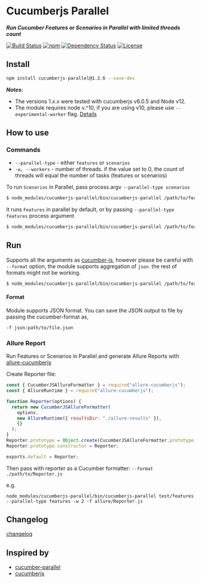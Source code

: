 Cucumberjs Parallel
=================
***Run Cucumber Features or Scenarios in Parallel with limited threads count***

[![Build Status][travis-shield]][travis-link] [![npm][npm-shield]][npm-link] [![Dependency Status][depedency-shield]][depedency-link] [![License][license-shield]][license-link]

## Install

``` bash
npm install cucumberjs-parallel@1.2.6 --save-dev
```
***Notes:*** 

* The versions 1.x.x were tested with cucumberjs v6.0.5 and Node v12.
* The module requires node v.^10, if you are using v10, please use `--experimental-worker` flag. [Details][3]

## How to use

### Commands

* `--parallel-type` - either `features` or `scenarios`
* `-w, --workers` - number of threads. if the value set to 0, the count of threads will equal the number of tasks (features or scenarios)

To run `Scenarios` in Parallel, pass process.argv `--parallel-type scenarios`


``` bash
$ node_modules/cucumberjs-parallel/bin/cucumberjs-parallel /path/to/features -r /path/to/step-defs --parallel-type scenarios -w 4 --format json:path/to/file.json
```


It runs `Features` in parallel by default, or by passing `--parallel-type features` process argument


``` bash
$ node_modules/cucumberjs-parallel/bin/cucumberjs-parallel /path/to/features -r /path/to/step-defs -w 0 --format json:path/to/file.json
```


## Run

Supports all the arguments as [cucumber-js][1], however please be careful with `--format` option, the module supports aggregation of `json`. the rest of formats might not be working.  

``` bash
$ node_modules/cucumberjs-parallel/bin/cucumberjs-parallel /path/to/features -r /path/to/step-defs -w 2 -f json:path/to/file.json --tags=@myTag 
```



#### Format
Module supports JSON format. You can save the JSON output to file by passing the cucumber-format as,


```bash
-f json:path/to/file.json
```

### Allure Report

Run Features or Scenarios in Parallel and generate Allure Reports with [allure-cucumberjs][allure-cucumberjs]

Create Reporter file:
```javascript
const { CucumberJSAllureFormatter } = require("allure-cucumberjs");
const { AllureRuntime } = require("allure-cucumberjs");

function Reporter(options) {
  return new CucumberJSAllureFormatter(
    options,
    new AllureRuntime({ resultsDir: "./allure-results" }),
    {}
  );
}
Reporter.prototype = Object.create(CucumberJSAllureFormatter.prototype);
Reporter.prototype.constructor = Reporter;

exports.default = Reporter;
```
Then pass with reporter as a Cucumber formatter:
`--format ./path/to/Reporter.js`

e.g.
```
node_modules/cucumberjs-parallel/bin/cucumberjs-parallel test/features --parallel-type features -w 2 -f allure/Reporter.js
```

## Changelog 

[changelog][changelog]

## Inspired by

* [cucumber-parallel][2] 
* [cucumberjs][1]


[1]: https://github.com/cucumber/cucumber-js "CucumberJs"
[2]: https://github.com/gkushang/cucumber-parallel "Cucumber Parallel"
[3]: https://nodejs.org/docs/latest-v10.x/api/worker_threads.html#

[allure-cucumberjs]: https://github.com/allure-framework/allure-js/tree/master/packages/allure-cucumberjs

[changelog]: https://github.com/vtimonov/cucumberjs-parallel/blob/master/CHANGELOG.md

[travis-shield]: https://api.travis-ci.org/vtimonov/cucumberjs-parallel.svg?branch=master
[travis-link]: https://travis-ci.org/github/vtimonov/cucumberjs-parallel

[npm-shield]: https://img.shields.io/npm/v/cucumberjs-parallel.svg
[npm-link]: https://www.npmjs.com/package/cucumberjs-parallel

[depedency-shield]: https://david-dm.org/vtimonov/cucumberjs-parallel/status.svg
[depedency-link]: https://david-dm.org/vtimonov/cucumberjs-parallel

[license-shield]: https://img.shields.io/badge/License-MIT-green.svg
[license-link]: https://github.com/vtimonov/cucumberjs-parallel/blob/master/LICENSE








